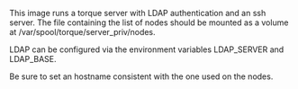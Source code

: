 This image runs a torque server with LDAP authentication and an ssh server.
The file containing the list of nodes should be mounted as a volume at /var/spool/torque/server_priv/nodes.

LDAP can be configured via the environment variables LDAP_SERVER and LDAP_BASE.

Be sure to set an hostname consistent with the one used on the nodes.
